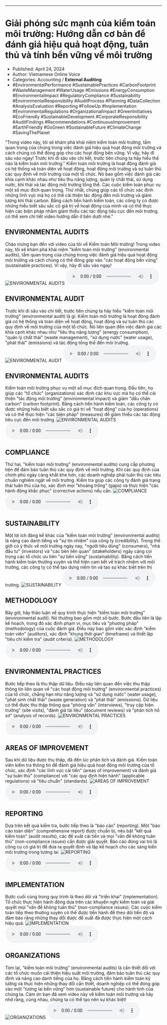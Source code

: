 
---

# Giải phóng sức mạnh của kiểm toán môi trường: Hướng dẫn cơ bản để đánh giá hiệu quả hoạt động, tuân thủ và tính bền vững về môi trường

- Published: April 24, 2024
- Author: Vietnamese Online Voice
- Categories: Accounting / **External Auditing**
- #EnvironmentalPerformance #SustainablePractices #CarbonFootprint #WasteManagement #WaterUsage #Emissions #EnergyConsumption #EnvironmentalImpact #RegulatoryCompliance #Sustainability #EnvironmentalResponsibility #AuditProcess #Planning #DataCollection #AnalysisEvaluation #Reporting #FollowUp #Implementation #EnvironmentalRegulations #OrganizationalImpact #GreenInitiatives #EcoFriendly #SustainableDevelopment #CorporateResponsibility #AuditFindings #Recommendations #ContinuousImprovement #EarthFriendly #GoGreen #SustainableFuture #ClimateChange #SavingThePlanet

"Trong video này, tôi sẽ khám phá khái niệm kiểm toán môi trường, tầm quan trọng của chúng trong việc đánh giá hiệu quả hoạt động môi trường và cách chúng có thể đóng góp cho các hoạt động bền vững. Vì vậy, hãy đi sâu vào ngay! Trước khi đi sâu vào chi tiết, trước tiên chúng ta hãy hiểu thế nào là kiểm toán môi trường." Kiểm toán môi trường là hoạt động đánh giá có hệ thống và toàn diện về hoạt động, hoạt động môi trường và sự tuân thủ các quy định về môi trường của một tổ chức. Nó bao gồm việc đánh giá các khía cạnh khác nhau như tiêu thụ năng lượng, quản lý chất thải, sử dụng nước, khí thải và tác động môi trường tổng thể. Các cuộc kiểm toán phục vụ một số mục đích quan trọng. Thứ nhất, chúng giúp các tổ chức xác định những lĩnh vực mà họ có thể cải thiện tác động đến môi trường và giảm lượng khí thải carbon. Bằng cách tiến hành kiểm toán, các công ty có được những hiểu biết sâu sắc có giá trị về hoạt động của mình và có thể thực hiện các biện pháp nhằm giảm thiểu các tác động tiêu cực đến môi trường. có thể xem chi tiết video hướng dẫn ở bên dưới nhé."


## ENVIRONMENTAL AUDITS

Chào mừng bạn đến với video của tôi về Kiểm toán Môi trường! Trong video này, tôi sẽ khám phá khái niệm "kiểm toán môi trường" (environmental audits), tầm quan trọng của chúng trong việc đánh giá hiệu quả hoạt động môi trường và cách chúng có thể đóng góp vào "các hoạt động bền vững" (sustainable practices). Vì vậy, hãy đi sâu vào ngay!
![ENVIRONMENTAL AUDITS](https://http-archiver-apis-production-80.schnworks.com/storage/images/transitions/2024-04-24/transition-16845292445-Montserrat-Bold-4A148C.jpg)
<audio controls>
    <source src="https://http-archiver-apis-production-80.schnworks.com/storage/audio/file-7359242532.mp3" type="audio/mpeg">
</audio>



## ENVIRONMENTAL AUDIT

Trước khi đi sâu vào chi tiết, trước tiên chúng ta hãy hiểu "kiểm toán môi trường" (environmental audit) là gì. Kiểm toán môi trường là hoạt động đánh giá có hệ thống và toàn diện về hoạt động, hoạt động và sự tuân thủ các quy định về môi trường của một tổ chức. Nó liên quan đến việc đánh giá các khía cạnh khác nhau như "tiêu thụ năng lượng" (energy consumption), "quản lý chất thải" (waste management), "sử dụng nước" (water usage), "phát thải" (emissions) và tác động tổng thể đến môi trường.
![ENVIRONMENTAL AUDIT](https://http-archiver-apis-production-80.schnworks.com/storage/images/transitions/2024-04-24/transition-41496136080-Montserrat-SemiBold-9C27B0.jpg)
<audio controls>
    <source src="https://http-archiver-apis-production-80.schnworks.com/storage/audio/file-24732906981.mp3" type="audio/mpeg">
</audio>



## ENVIRONMENTAL AUDITS

Kiểm toán môi trường phục vụ một số mục đích quan trọng. Đầu tiên, họ giúp các "tổ chức" (organizations) xác định các khu vực mà họ có thể cải thiện "tác động môi trường" (environmental impact) và giảm "dấu chân carbon" (carbon footprint). Bằng cách tiến hành kiểm toán, các công ty có được những hiểu biết sâu sắc có giá trị về "hoạt động" của họ (operations) và có thể thực hiện "các biện pháp" (measures) để giảm thiểu các tác động tiêu cực đến môi trường.
![ENVIRONMENTAL AUDITS](https://http-archiver-apis-production-80.schnworks.com/storage/images/transitions/2024-04-24/transition-375985379-Montserrat-Regular-880E4F.jpg)
<audio controls>
    <source src="https://http-archiver-apis-production-80.schnworks.com/storage/audio/file-11651797715.mp3" type="audio/mpeg">
</audio>



## COMPLIANCE

Thứ hai, "kiểm toán môi trường" (environmental audits) cung cấp phương tiện để đảm bảo tuân thủ các quy định về môi trường. Khi các quy định của chính phủ ngày càng khắt khe hơn, các doanh nghiệp phải tuân thủ các tiêu chuẩn nghiêm ngặt về môi trường. Kiểm tra giúp các công ty đánh giá trạng thái tuân thủ của họ, xác định mọi "khoảng trống" (gaps) và thực hiện "các hành động khắc phục" (corrective actions) nếu cần.
![COMPLIANCE](https://http-archiver-apis-production-80.schnworks.com/storage/images/transitions/2024-04-24/transition--13492559995-Montserrat-Regular-7B1FA2.jpg)
<audio controls>
    <source src="https://http-archiver-apis-production-80.schnworks.com/storage/audio/file-35248961586.mp3" type="audio/mpeg">
</audio>



## SUSTAINABILITY

Một lợi ích đáng kể khác của "kiểm toán môi trường" (environmental audits) là nâng cao danh tiếng và "sự tín nhiệm" của công ty (credibility). Trong thế giới có ý thức về môi trường ngày nay, "người tiêu dùng" (consumers), "nhà đầu tư" (investors) và "các bên liên quan" (stakeholders) ngày càng coi trọng các tổ chức ưu tiên "sự bền vững" (sustainability). Bằng cách tiến hành kiểm toán thường xuyên và thể hiện cam kết về trách nhiệm với môi trường, các công ty có thể tạo dựng niềm tin và tạo sự khác biệt trên thị trường.
![SUSTAINABILITY](https://http-archiver-apis-production-80.schnworks.com/storage/images/transitions/2024-04-24/transition--50240672862-Montserrat-Regular-4A148C.jpg)
<audio controls>
    <source src="https://http-archiver-apis-production-80.schnworks.com/storage/audio/file-57964586105.mp3" type="audio/mpeg">
</audio>



## METHODOLOGY

Bây giờ, hãy thảo luận về quy trình thực hiện "kiểm toán môi trường" (environmental audit). Nó thường bao gồm một số bước. Bước đầu tiên là lập kế hoạch, trong đó xác định phạm vi, mục tiêu và "phương pháp" (methodology) của cuộc đánh giá. Điều này bao gồm việc xác định "kiểm toán viên" (auditors), xác định "khung thời gian" (timeframe) và thiết lập "tiêu chí kiểm tra" (audit criteria).
![METHODOLOGY](https://http-archiver-apis-production-80.schnworks.com/storage/images/transitions/2024-04-24/transition--923821953-Montserrat-SemiBold-880E4F.jpg)
<audio controls>
    <source src="https://http-archiver-apis-production-80.schnworks.com/storage/audio/file-26995634051.mp3" type="audio/mpeg">
</audio>



## ENVIRONMENTAL PRACTICES

Bước tiếp theo là thu thập dữ liệu. Điều này liên quan đến việc thu thập thông tin liên quan về "các hoạt động môi trường" (environmental practices) của tổ chức, chẳng hạn như năng lượng và "sử dụng nước" (water usage), "phát sinh chất thải" (waste generation) và "phát thải" (emissions). Dữ liệu có thể được thu thập thông qua "phỏng vấn" (interviews), "truy cập hiện trường" (site visits), "đánh giá tài liệu" (document reviews) và "phân tích hồ sơ" (analysis of records).
![ENVIRONMENTAL PRACTICES](https://http-archiver-apis-production-80.schnworks.com/storage/images/transitions/2024-04-24/transition--2315179693-Montserrat-Black-7B1FA2.jpg)
<audio controls>
    <source src="https://http-archiver-apis-production-80.schnworks.com/storage/audio/file-17768520187.mp3" type="audio/mpeg">
</audio>



## AREAS OF IMPROVEMENT

Sau khi dữ liệu được thu thập, đã đến lúc phân tích và đánh giá. Kiểm toán viên kiểm tra thông tin để đánh giá hiệu quả hoạt động môi trường của tổ chức, xác định "các lĩnh vực cải tiến" (areas of improvement) và đánh giá "sự tuân thủ" (compliance) với "các quy định hiện hành" (applicable regulations) và "tiêu chuẩn" (standards).
![AREAS OF IMPROVEMENT](https://http-archiver-apis-production-80.schnworks.com/storage/images/transitions/2024-04-24/transition-12364867492-Montserrat-Regular-303F9F.jpg)
<audio controls>
    <source src="https://http-archiver-apis-production-80.schnworks.com/storage/audio/file-7924757559.mp3" type="audio/mpeg">
</audio>



## REPORTING

Dựa trên kết quả kiểm tra, bước tiếp theo là "báo cáo" (reporting). Một "báo cáo toàn diện" (comprehensive report) được chuẩn bị, nêu bật "kết quả kiểm toán" (audit results), các đề xuất cải tiến và mọi "vấn đề không tuân thủ" (non-compliance issues) cần được giải quyết. Báo cáo đóng vai trò là công cụ có giá trị để đưa ra quyết định và lập kế hoạch cho các sáng kiến ​​môi trường trong tương lai.
![REPORTING](https://http-archiver-apis-production-80.schnworks.com/storage/images/transitions/2024-04-24/transition--10141510557-Montserrat-Thin-512DA8.jpg)
<audio controls>
    <source src="https://http-archiver-apis-production-80.schnworks.com/storage/audio/file-12849069319.mp3" type="audio/mpeg">
</audio>



## IMPLEMENTATION

Bước cuối cùng trong quy trình là theo dõi và "triển khai" (implementation). Tổ chức thực hiện hành động dựa trên các khuyến nghị kiểm toán và giải quyết mọi "vấn đề không tuân thủ" (non-compliance issues). Các cuộc kiểm toán tiếp theo thường xuyên có thể được tiến hành để theo dõi tiến độ và đảm bảo rằng những thay đổi được đề xuất đã được thực hiện một cách hiệu quả.
![IMPLEMENTATION](https://http-archiver-apis-production-80.schnworks.com/storage/images/transitions/2024-04-24/transition-1018137959-Montserrat-Regular-512DA8.jpg)
<audio controls>
    <source src="https://http-archiver-apis-production-80.schnworks.com/storage/audio/file-39246451370.mp3" type="audio/mpeg">
</audio>



## ORGANIZATIONS

Tóm lại, "kiểm toán môi trường" (environmental audits) là cần thiết đối với các tổ chức muốn cải thiện hiệu suất môi trường, đảm bảo tuân thủ các quy định và nâng cao danh tiếng của họ. Bằng cách tiến hành kiểm toán kỹ lưỡng và thực hiện những thay đổi cần thiết, doanh nghiệp có thể đóng góp vào một "tương lai bền vững" hơn (sustainable future) cho hành tinh của chúng ta. Cảm ơn bạn đã xem video này về kiểm toán môi trường và hãy nhớ rằng, cùng nhau, chúng ta có thể tạo nên sự khác biệt!
![ORGANIZATIONS](https://http-archiver-apis-production-80.schnworks.com/storage/images/transitions/2024-04-24/transition-13965958909-Montserrat-ExtraBold-9C27B0.jpg)
<audio controls>
    <source src="https://http-archiver-apis-production-80.schnworks.com/storage/audio/file-465102985.mp3" type="audio/mpeg">
</audio>

